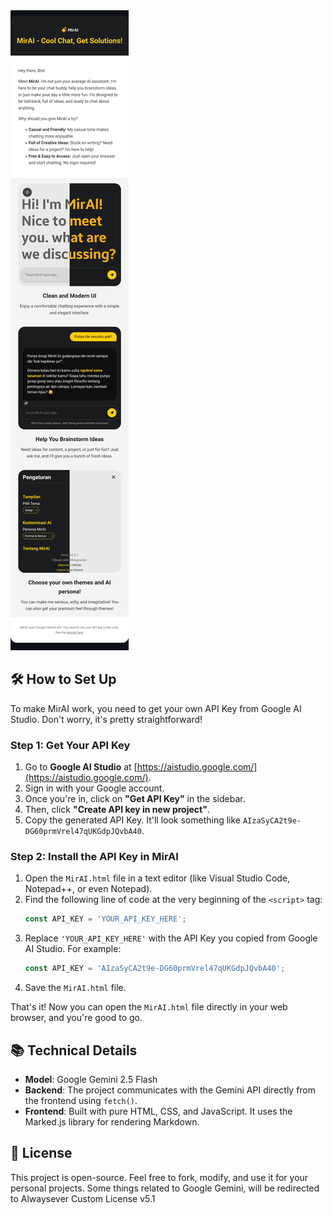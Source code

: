 <img src="Assets/Screenshot_20250915-213324.jpg" width="max" alt="Preview">

## 🛠️ How to Set Up

To make MirAI work, you need to get your own API Key from Google AI Studio. Don't worry, it's pretty straightforward\!

### Step 1: Get Your API Key

1.  Go to **Google AI Studio** at [https://aistudio.google.com/](https://aistudio.google.com/).
2.  Sign in with your Google account.
3.  Once you're in, click on **"Get API Key"** in the sidebar.
4.  Then, click **"Create API key in new project"**.
5.  Copy the generated API Key. It'll look something like `AIzaSyCA2t9e-DG60prmVrel47qUKGdpJQvbA40`.

### Step 2: Install the API Key in MirAI

1.  Open the `MirAI.html` file in a text editor (like Visual Studio Code, Notepad++, or even Notepad).
2.  Find the following line of code at the very beginning of the `<script>` tag:
    ```javascript
    const API_KEY = 'YOUR_API_KEY_HERE';
    ```
3.  Replace `'YOUR_API_KEY_HERE'` with the API Key you copied from Google AI Studio.
    For example:
    ```javascript
    const API_KEY = 'AIzaSyCA2t9e-DG60prmVrel47qUKGdpJQvbA40';
    ```
4.  Save the `MirAI.html` file.

That's it\! Now you can open the `MirAI.html` file directly in your web browser, and you're good to go.

## 📚 Technical Details

  * **Model**: Google Gemini 2.5 Flash
  * **Backend**: The project communicates with the Gemini API directly from the frontend using `fetch()`.
  * **Frontend**: Built with pure HTML, CSS, and JavaScript. It uses the Marked.js library for rendering Markdown.

## 📝 License

This project is open-source. Feel free to fork, modify, and use it for your personal projects.
Some things related to Google Gemini, will be redirected to Alwaysever Custom License v5.1
